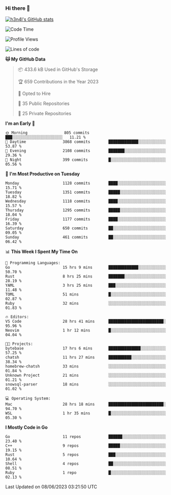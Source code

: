 ### Hi there 👋

[![h3n4l's GitHub stats](https://github-readme-stats.vercel.app/api?username=h3n4l&count_private=true&show_icons=true&theme=radical)](https://github.com/h3n4l/github-readme-stats)

<!--START_SECTION:waka-->
![Code Time](http://img.shields.io/badge/Code%20Time-1%2C290%20hrs%2046%20mins-blue)

![Profile Views](http://img.shields.io/badge/Profile%20Views-2-blue)

![Lines of code](https://img.shields.io/badge/From%20Hello%20World%20I%27ve%20Written-3.2%20million%20lines%20of%20code-blue)

**🐱 My GitHub Data** 

> 📦 433.6 kB Used in GitHub's Storage 
 > 
> 🏆 659 Contributions in the Year 2023
 > 
> 💼 Opted to Hire
 > 
> 📜 35 Public Repositories 
 > 
> 🔑 25 Private Repositories 
 > 
**I'm an Early 🐤** 

```text
🌞 Morning                805 commits         ███░░░░░░░░░░░░░░░░░░░░░░   11.21 % 
🌆 Daytime                3868 commits        █████████████░░░░░░░░░░░░   53.87 % 
🌃 Evening                2108 commits        ███████░░░░░░░░░░░░░░░░░░   29.36 % 
🌙 Night                  399 commits         █░░░░░░░░░░░░░░░░░░░░░░░░   05.56 % 
```
📅 **I'm Most Productive on Tuesday** 

```text
Monday                   1128 commits        ████░░░░░░░░░░░░░░░░░░░░░   15.71 % 
Tuesday                  1351 commits        █████░░░░░░░░░░░░░░░░░░░░   18.82 % 
Wednesday                1118 commits        ████░░░░░░░░░░░░░░░░░░░░░   15.57 % 
Thursday                 1295 commits        █████░░░░░░░░░░░░░░░░░░░░   18.04 % 
Friday                   1177 commits        ████░░░░░░░░░░░░░░░░░░░░░   16.39 % 
Saturday                 650 commits         ██░░░░░░░░░░░░░░░░░░░░░░░   09.05 % 
Sunday                   461 commits         ██░░░░░░░░░░░░░░░░░░░░░░░   06.42 % 
```


📊 **This Week I Spent My Time On** 

```text
💬 Programming Languages: 
Go                       15 hrs 9 mins       █████████████░░░░░░░░░░░░   50.70 % 
Rust                     8 hrs 25 mins       ███████░░░░░░░░░░░░░░░░░░   28.19 % 
YAML                     3 hrs 25 mins       ███░░░░░░░░░░░░░░░░░░░░░░   11.48 % 
TOML                     51 mins             █░░░░░░░░░░░░░░░░░░░░░░░░   02.87 % 
Ruby                     32 mins             ░░░░░░░░░░░░░░░░░░░░░░░░░   01.83 % 

🔥 Editors: 
VS Code                  28 hrs 41 mins      ████████████████████████░   95.96 % 
Neovim                   1 hr 12 mins        █░░░░░░░░░░░░░░░░░░░░░░░░   04.04 % 

🐱‍💻 Projects: 
bytebase                 17 hrs 6 mins       ██████████████░░░░░░░░░░░   57.25 % 
chatsh                   11 hrs 27 mins      ██████████░░░░░░░░░░░░░░░   38.34 % 
homebrew-chatsh          33 mins             ░░░░░░░░░░░░░░░░░░░░░░░░░   01.84 % 
Unknown Project          21 mins             ░░░░░░░░░░░░░░░░░░░░░░░░░   01.21 % 
snowsql-parser           18 mins             ░░░░░░░░░░░░░░░░░░░░░░░░░   01.02 % 

💻 Operating System: 
Mac                      28 hrs 18 mins      ████████████████████████░   94.70 % 
WSL                      1 hr 35 mins        █░░░░░░░░░░░░░░░░░░░░░░░░   05.30 % 
```

**I Mostly Code in Go** 

```text
Go                       11 repos            ██████░░░░░░░░░░░░░░░░░░░   23.40 % 
C++                      9 repos             █████░░░░░░░░░░░░░░░░░░░░   19.15 % 
Rust                     5 repos             ███░░░░░░░░░░░░░░░░░░░░░░   10.64 % 
Shell                    4 repos             ██░░░░░░░░░░░░░░░░░░░░░░░   08.51 % 
Ruby                     1 repo              █░░░░░░░░░░░░░░░░░░░░░░░░   02.13 % 
```




 Last Updated on 08/06/2023 03:21:50 UTC
<!--END_SECTION:waka-->

